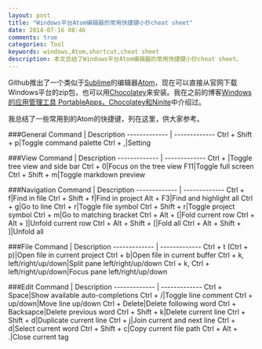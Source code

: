 ```yaml
---
layout: post
title: "Windows平台Atom编辑器的常用快捷键小抄cheat sheet"
date: 2014-07-16 08:46
comments: true
categories: Tool
keywords: windows,Atom,shortcut,cheat sheet
description: 本文总结了Windows平台Atom编辑器的常用快捷键小抄cheat sheet。
---
```


Github推出了一个类似于[Sublime](http://www.sublimetext.com/)的编辑器[Atom](https://atom.io/)，现在可以直接从官网下载Windows平台的zip包，也可以用[Chocolatey](http://chocolatey.org/packages/atom)来安装。我在之前的博客[Windows的应用管理工具 PortableApps，Chocolatey和Ninite](http://fresky.github.io/blog/2013/06/28/windows-application-management-tools/)中介绍过。

我总结了一些常用到的Atom的快捷键，列在这里，供大家参考。

###General
Command  | Description
------------- | -------------
Ctrl + Shift + p|Toggle command palette
Ctrl + ,|Setting

###View
Command  | Description
------------- | -------------
Ctrl + \|Toggle tree view and side bar
Ctrl + 0|Focus on the tree view
F11|Toggle full screen
Ctrl + Shift + m|Toggle markdown preview

###Navigation
Command  | Description
------------- | -------------
Ctrl + f|Find in file
Ctrl + Shift + f|Find in project
Alt + F3|Find and highlight all
Ctrl + g|Go to line
Ctrl + r|Toggle file symbol
Ctrl + Shift + r|Toggle project symbol
Ctrl + m|Go to matching bracket
Ctrl + Alt + [|Fold current row
Ctrl + Alt + ]|Unfold current row
Ctrl + Alt + Shift + [|Fold all
Ctrl + Alt + Shift + ]|Unfold all

###File
Command  | Description
------------- | -------------
Ctrl + t (Ctrl + p)|Open file in current project
Ctrl + b|Open file in current buffer
Ctrl + k, left/right/up/down|Split pane left/right/up/down
Ctrl + k, Ctrl + left/right/up/down|Focus pane left/right/up/down

###Edit
Command  | Description
------------- | -------------
Ctrl + Space|Show available auto-completions
Ctrl + /|Toggle line comment
Ctrl + up/down|Move line up/down
Ctrl + Delete|Delete following word
Ctrl + Backsapce|Delete previous word
Ctrl + Shift + k|Delete current line
Ctrl + Shift + d|Duplicate current line
Ctrl + j|Join current and next line
Ctrl + d|Select current word
Ctrl + Shift + c|Copy current file path
Ctrl + Alt + .|Close current tag
